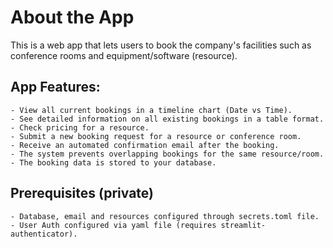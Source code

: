 # About the App

This is a web app that lets users to book the company's facilities such as conference rooms and equipment/software (resource).

## App Features:

    - View all current bookings in a timeline chart (Date vs Time).
    - See detailed information on all existing bookings in a table format.
    - Check pricing for a resource.
    - Submit a new booking request for a resource or conference room.
    - Receive an automated confirmation email after the booking.
    - The system prevents overlapping bookings for the same resource/room.
    - The booking data is stored to your database.

## Prerequisites (private)

    - Database, email and resources configured through secrets.toml file.
    - User Auth configured via yaml file (requires streamlit-authenticator).
